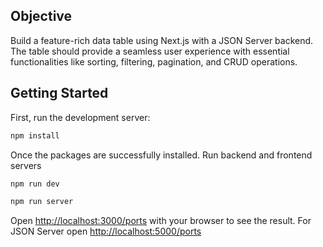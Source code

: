## Objective
Build a feature-rich data table using Next.js with a JSON Server backend. The table should provide a seamless user experience with essential functionalities like sorting, filtering, pagination, and CRUD operations.

## Getting Started

First, run the development server:

```bash
npm install
```

Once the packages are successfully installed. Run backend and frontend servers

```bash
npm run dev
```
```bash
npm run server
```
Open [http://localhost:3000/ports](http://localhost:3000/ports) with your browser to see the result.
For JSON Server open [http://localhost:5000/ports](http://localhost:5000/ports)
